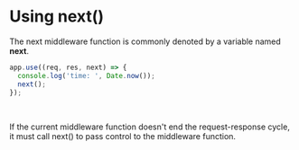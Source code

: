 # Using next()

The next middleware function is commonly denoted by a variable named **next**.

```js
app.use((req, res, next) => {
  console.log('time: ', Date.now());
  next();
});
```

<br>

If the current middleware function doesn't end the request-response cycle, it must call next() to pass control to the middleware function.